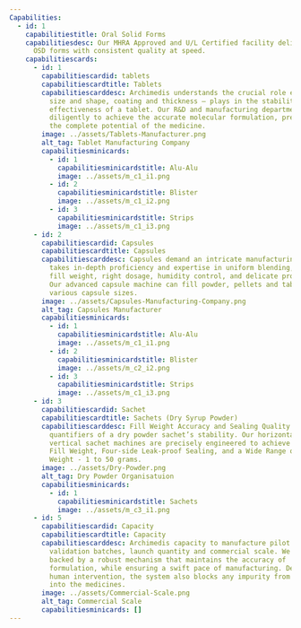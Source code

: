 ```yaml
---
Capabilities:
  - id: 1
    capabilitiestitle: Oral Solid Forms
    capabilitiesdesc: Our MHRA Approved and U/L Certified facility delivers various
      OSD forms with consistent quality at speed.
    capabilitiescards:
      - id: 1
        capabilitiescardid: tablets
        capabilitiescardtitle: Tablets
        capabilitiescarddesc: Archimedis understands the crucial role every parameter –
          size and shape, coating and thickness – plays in the stability and
          effectiveness of a tablet. Our R&D and manufacturing departments work
          diligently to achieve the accurate molecular formulation, preserving
          the complete potential of the medicine.
        image: ../assets/Tablets-Manufacturer.png
        alt_tag: Tablet Manufacturing Company
        capabilitiesminicards:
          - id: 1
            capabilitiesminicardstitle: Alu-Alu
            image: ../assets/m_c1_i1.png
          - id: 2
            capabilitiesminicardstitle: Blister
            image: ../assets/m_c1_i2.png
          - id: 3
            capabilitiesminicardstitle: Strips
            image: ../assets/m_c1_i3.png
      - id: 2
        capabilitiescardid: Capsules
        capabilitiescardtitle: Capsules
        capabilitiescarddesc: Capsules demand an intricate manufacturing process.  It
          takes in-depth proficiency and expertise in uniform blending, accurate
          fill weight, right dosage, humidity control, and delicate processing.
          Our advanced capsule machine can fill powder, pellets and tablets in
          various capsule sizes.
        image: ../assets/Capsules-Manufacturing-Company.png
        alt_tag: Capsules Manufacturer
        capabilitiesminicards:
          - id: 1
            capabilitiesminicardstitle: Alu-Alu
            image: ../assets/m_c1_i1.png
          - id: 2
            capabilitiesminicardstitle: Blister
            image: ../assets/m_c2_i2.png
          - id: 3
            capabilitiesminicardstitle: Strips
            image: ../assets/m_c1_i3.png
      - id: 3
        capabilitiescardid: Sachet
        capabilitiescardtitle: Sachets (Dry Syrup Powder)
        capabilitiescarddesc: Fill Weight Accuracy and Sealing Quality are the ultimate
          quantifiers of a dry powder sachet’s stability. Our horizontal and
          vertical sachet machines are precisely engineered to achieve Accurate
          Fill Weight, Four-side Leak-proof Sealing, and a Wide Range of Fill
          Weight - 1 to 50 grams.
        image: ../assets/Dry-Powder.png
        alt_tag: Dry Powder Organisatuion
        capabilitiesminicards:
          - id: 1
            capabilitiesminicardstitle: Sachets
            image: ../assets/m_c3_i1.png
      - id: 5
        capabilitiescardid: Capacity
        capabilitiescardtitle: Capacity
        capabilitiescarddesc: Archimedis capacity to manufacture pilot scale, process
          validation batches, launch quantity and commercial scale. We are
          backed by a robust mechanism that maintains the accuracy of
          formulation, while ensuring a swift pace of manufacturing. Devoid of
          human intervention, the system also blocks any impurity from entering
          into the medicines.
        image: ../assets/Commercial-Scale.png
        alt_tag: Commercial Scale
        capabilitiesminicards: []
---
```

